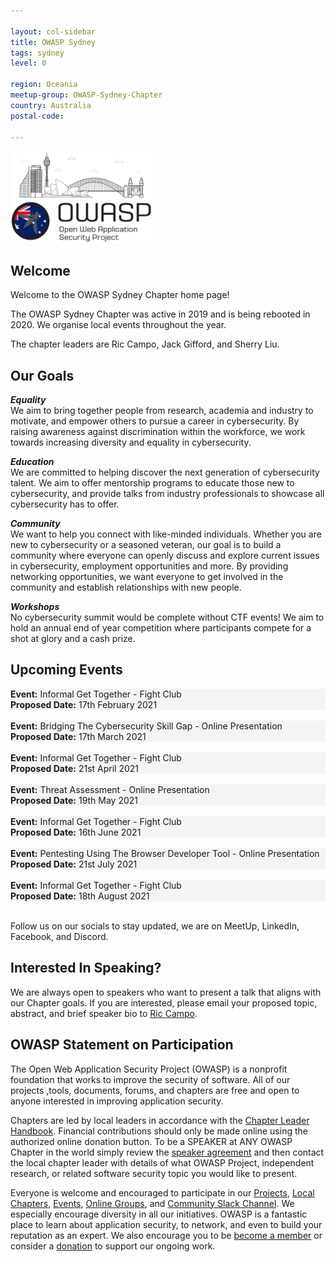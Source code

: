 ```yaml
---

layout: col-sidebar
title: OWASP Sydney
tags: sydney
level: 0

region: Oceania
meetup-group: OWASP-Sydney-Chapter
country: Australia
postal-code:

---
```


<img src="assets/images/logo-syd.png" style="width:45%" class="center">

## Welcome
Welcome to the OWASP Sydney Chapter home page!

The OWASP Sydney Chapter was active in 2019 and is being rebooted in 2020. We organise local events throughout the year.

The chapter leaders are Ric Campo, Jack Gifford, and Sherry Liu.


## Our Goals
***Equality*** <br/>
We aim to bring together people from research, academia and industry to motivate, and empower others to pursue a career in cybersecurity. By raising awareness against discrimination within the workforce, we work towards increasing diversity and equality in cybersecurity.

***Education*** <br/>
We are committed to helping discover the next generation of cybersecurity talent. We aim to offer mentorship programs to educate those new to cybersecurity, and provide talks from industry professionals to showcase all cybersecurity has to offer.

***Community*** <br/>
We want to help you connect with like-minded individuals. Whether you are new to cybersecurity or a seasoned veteran, our goal is to build a community where everyone can openly discuss and explore current issues in cybersecurity, employment opportunities and more. By providing networking opportunities, we want everyone to get involved in the community and establish relationships with new people.

***Workshops*** <br/>
No cybersecurity summit would be complete without CTF events! We aim to hold an annual end of year competition where participants compete for a shot at glory and a cash prize.


## Upcoming Events

<section style='background-color:#f3f4f6;'>
    <strong>Event:</strong> Informal Get Together - Fight Club <br/>
    <strong>Proposed Date:</strong> 17th February 2021<br/>
</section><br/>

<section style='background-color:#f3f4f6;'>
    <strong>Event:</strong> Bridging The Cybersecurity Skill Gap - Online Presentation <br/>
    <strong>Proposed Date:</strong> 17th March 2021<br/>
</section><br/>

<section style='background-color:#f3f4f6;'>
    <strong>Event:</strong> Informal Get Together - Fight Club <br/>
    <strong>Proposed Date:</strong> 21st April 2021<br/>
</section><br/>

<section style='background-color:#f3f4f6;'>
    <strong>Event:</strong> Threat Assessment - Online Presentation <br/>
    <strong>Proposed Date:</strong> 19th May 2021<br/>
</section><br/>

<section style='background-color:#f3f4f6;'>
    <strong>Event:</strong> Informal Get Together - Fight Club <br/>
    <strong>Proposed Date:</strong> 16th June 2021<br/>
</section><br/>

<section style='background-color:#f3f4f6;'>
    <strong>Event:</strong> Pentesting Using The Browser Developer Tool - Online Presentation <br/>
    <strong>Proposed Date:</strong> 21st July 2021<br/>
</section><br/>

<section style='background-color:#f3f4f6;'>
    <strong>Event:</strong> Informal Get Together - Fight Club <br/>
    <strong>Proposed Date:</strong> 18th August 2021<br/>
</section><br/>


Follow us on our socials to stay updated, we are on MeetUp, LinkedIn, Facebook, and Discord.


## Interested In Speaking?
We are always open to speakers who want to present a talk that aligns with our Chapter goals. If you are interested, please email your proposed topic, abstract, and brief speaker bio to [Ric Campo](mailto:ric.campo@owasp.org).


## OWASP Statement on Participation
The Open Web Application Security Project (OWASP) is a nonprofit foundation that works to improve the security of software. All of our projects ,tools, documents, forums, and chapters are free and open to anyone interested in improving application security.

Chapters are led by local leaders in accordance with the [Chapter Leader Handbook](/www-policy/rules-of-procedure/chapter-handbook). Financial contributions should only be made online using the authorized online donation button. To be a SPEAKER at ANY OWASP Chapter in the world simply review the [speaker agreement](/www-policy/speaker-agreement) and then contact the local chapter leader with details of what OWASP Project, independent research, or related software security topic you would like to present.

Everyone is welcome and encouraged to participate in our [Projects](/projects), [Local Chapters](/chapters), [Events](/events), [Online Groups](https://groups.google.com/a/owasp.com/), and [Community Slack Channel](https://owasp.slack.com/). We especially encourage diversity in all our initiatives. OWASP is a fantastic place to learn about application security, to network, and even to build your reputation as an expert. We also encourage you to be [become a member](/membership) or consider a [donation](/donate) to support our ongoing work.
